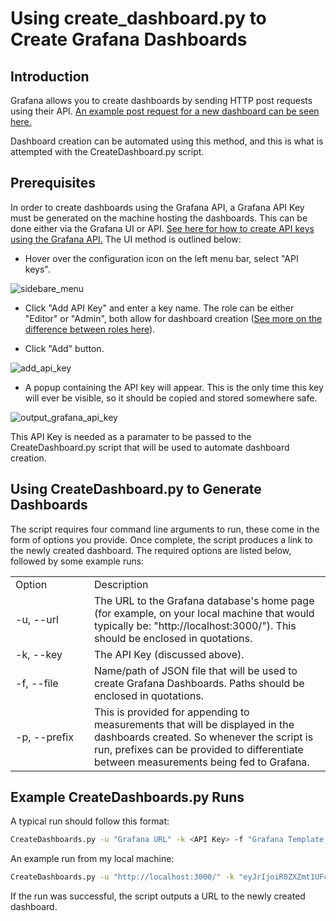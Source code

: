 # Using create_dashboard.py to Create Grafana Dashboards

## Introduction

Grafana allows you to create dashboards by sending HTTP post requests using their API. [An example post request for a new dashboard can be seen here.](https://grafana.com/docs/grafana/latest/http_api/dashboard/)

Dashboard creation can be automated using this method, and this is what is attempted with the CreateDashboard.py script.

## Prerequisites

In order to create dashboards using the Grafana API, a Grafana API Key must be generated on the machine hosting the dashboards. This can be done either via the Grafana UI or API.  [See here for how to create API keys using the Grafana API.](https://grafana.com/docs/grafana/latest/http_api/create-api-tokens-for-org/) The UI method is outlined below:

* Hover over the configuration icon on the left menu bar, select "API keys".

![sidebare_menu](img/sidebar.png)

* Click "Add API Key" and enter a key name. The role can be either "Editor" or "Admin", both allow for dashboard creation ([See more on the difference between roles here](https://grafana.com/docs/grafana/latest/permissions/organization_roles/)).

* Click "Add" button.

![add_api_key](img/add_api_key.png)

* A popup containing the API key will appear. This is the only time this key will ever be visible, so it should be copied and stored somewhere safe.

![output_grafana_api_key](img/grafana_api_key_output.png)

This API Key is needed as a paramater to be passed to the CreateDashboard.py script that will be used to automate dashboard creation.

## Using CreateDashboard.py to Generate Dashboards


The script requires four command line arguments to run, these come in the form of options you provide. Once complete, the script produces a link to the newly created dashboard. The required options are listed below, followed by some example runs:

<table>
<tr>
<td width="110"> Option </td> <td> Description </td>
</tr>
<tr>
<td> -u, --url </td>
<td>
The URL to the Grafana database's home page (for example, on your local machine that would typically be: "http://localhost:3000/"). This should be enclosed in quotations.
</td>
</tr>
<tr>
<td> -k, --key </td>
<td>
The API Key (discussed above).
</td>
</tr>
<tr>
<td> -f, --file </td>
<td>
Name/path of JSON file that will be used to create Grafana Dashboards. Paths should be enclosed in quotations.
</td>
</tr>
<tr>
<td> -p, --prefix </td>
<td>
This is provided for appending to measurements that will be displayed in the dashboards created. So whenever the script is run, prefixes can be provided to differentiate between measurements being fed to Grafana.
</td>
</tr>
</table>

## Example CreateDashboards.py Runs

A typical run should follow this format:
```bash
CreateDashboards.py -u "Grafana URL" -k <API Key> -f "Grafana Template File Name" -p "prefix of choice"
```
An example run from my local machine:
```bash
CreateDashboards.py -u "http://localhost:3000/" -k "eyJrIjoiR0ZXZmt1UFc0OEpIOGN5RWdUalBJTllUTk83VlhtVGwiLCJuIjoiYXBpa2V5Y3VybCIsImlkIjo2fQ==" -f "D:/Git Projects/aws-jmeter-test-engine-v1/jmeter-icap-poc/scripts/ICAP-Dashboard-4-grafana.json" -p "test-prefix"
```
If the run was successful, the script outputs a URL to the newly created dashboard.
